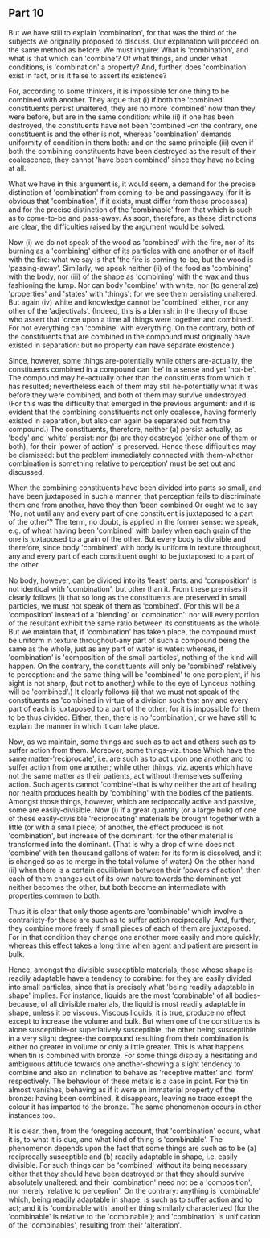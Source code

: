 ## Part 10

But we have still to explain 'combination', for that was the third of the subjects we originally proposed to discuss.
Our explanation will proceed on the same method as before.
We must inquire: What is 'combination', and what is that which can 'combine'?
Of what things, and under what conditions, is 'combination' a property?
And, further, does 'combination' exist in fact, or is it false to assert its existence?

For, according to some thinkers, it is impossible for one thing to be combined with another.
They argue that (i) if both the 'combined' constituents persist unaltered, they are no more 'combined' now than they were before, but are in the same condition: while (ii) if one has been destroyed, the constituents have not been 'combined'-on the contrary, one constituent is and the other is not, whereas 'combination' demands uniformity of condition in them both: and on the same principle (iii) even if both the combining constituents have been destroyed as the result of their coalescence, they cannot 'have been combined' since they have no being at all.

What we have in this argument is, it would seem, a demand for the precise distinction of 'combination' from coming-to-be and passingaway (for it is obvious that 'combination', if it exists, must differ from these processes) and for the precise distinction of the 'combinable' from that which is such as to come-to-be and pass-away.
As soon, therefore, as these distinctions are clear, the difficulties raised by the argument would be solved.

Now (i) we do not speak of the wood as 'combined' with the fire, nor of its burning as a 'combining' either of its particles with one another or of itself with the fire: what we say is that 'the fire is coming-to-be, but the wood is 'passing-away'.
Similarly, we speak neither (ii) of the food as 'combining' with the body, nor (iii) of the shape as 'combining' with the wax and thus fashioning the lump.
Nor can body 'combine' with white, nor (to generalize) 'properties' and 'states' with 'things': for we see them persisting unaltered.
But again (iv) white and knowledge cannot be 'combined' either, nor any other of the 'adjectivals'.
(Indeed, this is a blemish in the theory of those who assert that 'once upon a time all things were together and combined'.
For not everything can 'combine' with everything.
On the contrary, both of the constituents that are combined in the compound must originally have existed in separation: but no property can have separate existence.)

Since, however, some things are-potentially while others are-actually, the constituents combined in a compound can 'be' in a sense and yet 'not-be'.
The compound may he-actually other than the constituents from which it has resulted; nevertheless each of them may still he-potentially what it was before they were combined, and both of them may survive undestroyed.
(For this was the difficulty that emerged in the previous argument: and it is evident that the combining constituents not only coalesce, having formerly existed in separation, but also can again be separated out from the compound.)
The constituents, therefore, neither (a) persist actually, as 'body' and 'white' persist: nor (b) are they destroyed (either one of them or both), for their 'power of action' is preserved.
Hence these difficulties may be dismissed: but the problem immediately connected with them-whether combination is something relative to perception' must be set out and discussed.

When the combining constituents have been divided into parts so small, and have been juxtaposed in such a manner, that perception fails to discriminate them one from another, have they then 'been combined Or ought we to say 'No, not until any and every part of one constituent is juxtaposed to a part of the other'?
The term, no doubt, is applied in the former sense: we speak, e.g.
of wheat having been 'combined' with barley when each grain of the one is juxtaposed to a grain of the other.
But every body is divisible and therefore, since body 'combined' with body is uniform in texture throughout, any and every part of each constituent ought to be juxtaposed to a part of the other.

No body, however, can be divided into its 'least' parts: and 'composition' is not identical with 'combination', but other than it.
From these premises it clearly follows (i) that so long as the constituents are preserved in small particles, we must not speak of them as 'combined'.
(For this will be a 'composition' instead of a 'blending' or 'combination': nor will every portion of the resultant exhibit the same ratio between its constituents as the whole.
But we maintain that, if 'combination' has taken place, the compound must be uniform in texture throughout-any part of such a compound being the same as the whole, just as any part of water is water: whereas, if 'combination' is 'composition of the small particles', nothing of the kind will happen.
On the contrary, the constituents will only be 'combined' relatively to perception: and the same thing will be 'combined' to one percipient, if his sight is not sharp, (but not to another,) while to the eye of Lynceus nothing will be 'combined'.)
It clearly follows (ii) that we must not speak of the constituents as 'combined in virtue of a division such that any and every part of each is juxtaposed to a part of the other: for it is impossible for them to be thus divided.
Either, then, there is no 'combination', or we have still to explain the manner in which it can take place.

Now, as we maintain, some things are such as to act and others such as to suffer action from them.
Moreover, some things-viz.
those Which have the same matter-'reciprocate', i.e.
are such as to act upon one another and to suffer action from one another; while other things, viz.
agents which have not the same matter as their patients, act without themselves suffering action.
Such agents cannot 'combine'-that is why neither the art of healing nor health produces health by 'combining' with the bodies of the patients.
Amongst those things, however, which are reciprocally active and passive, some are easily-divisible.
Now (i) if a great quantity (or a large bulk) of one of these easily-divisible 'reciprocating' materials be brought together with a little (or with a small piece) of another, the effect produced is not 'combination', but increase of the dominant: for the other material is transformed into the dominant.
(That is why a drop of wine does not 'combine' with ten thousand gallons of water: for its form is dissolved, and it is changed so as to merge in the total volume of water.)
On the other hand (ii) when there is a certain equilibrium between their 'powers of action', then each of them changes out of its own nature towards the dominant: yet neither becomes the other, but both become an intermediate with properties common to both.

Thus it is clear that only those agents are 'combinable' which involve a contrariety-for these are such as to suffer action reciprocally.
And, further, they combine more freely if small pieces of each of them are juxtaposed.
For in that condition they change one another more easily and more quickly; whereas this effect takes a long time when agent and patient are present in bulk.

Hence, amongst the divisible susceptible materials, those whose shape is readily adaptable have a tendency to combine: for they are easily divided into small particles, since that is precisely what 'being readily adaptable in shape' implies.
For instance, liquids are the most 'combinable' of all bodies-because, of all divisible materials, the liquid is most readily adaptable in shape, unless it be viscous.
Viscous liquids, it is true, produce no effect except to increase the volume and bulk.
But when one of the constituents is alone susceptible-or superlatively susceptible, the other being susceptible in a very slight degree-the compound resulting from their combination is either no greater in volume or only a little greater.
This is what happens when tin is combined with bronze.
For some things display a hesitating and ambiguous attitude towards one another-showing a slight tendency to combine and also an inclination to behave as 'receptive matter' and 'form' respectively.
The behaviour of these metals is a case in point.
For the tin almost vanishes, behaving as if it were an immaterial property of the bronze: having been combined, it disappears, leaving no trace except the colour it has imparted to the bronze.
The same phenomenon occurs in other instances too.

It is clear, then, from the foregoing account, that 'combination' occurs, what it is, to what it is due, and what kind of thing is 'combinable'.
The phenomenon depends upon the fact that some things are such as to be (a) reciprocally susceptible and (b) readily adaptable in shape, i.e.
easily divisible.
For such things can be 'combined' without its being necessary either that they should have been destroyed or that they should survive absolutely unaltered: and their 'combination' need not be a 'composition', nor merely 'relative to perception'.
On the contrary: anything is 'combinable' which, being readily adaptable in shape, is such as to suffer action and to act; and it is 'combinable with' another thing similarly characterized (for the 'combinable' is relative to the 'combinable'); and 'combination' is unification of the 'combinables', resulting from their 'alteration'.

